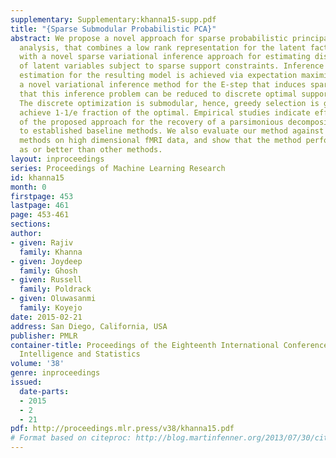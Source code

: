```yaml
---
supplementary: Supplementary:khanna15-supp.pdf
title: "{Sparse Submodular Probabilistic PCA}"
abstract: We propose a novel approach for sparse probabilistic principal component
  analysis, that combines a low rank representation for the latent factors and loadings
  with a novel sparse variational inference approach for estimating distributions
  of latent variables subject to sparse support constraints. Inference and parameter
  estimation for the resulting model is achieved via expectation maximization with
  a novel variational inference method for the E-step that induces sparsity. We show
  that this inference problem can be reduced to discrete optimal support selection.
  The discrete optimization is submodular, hence, greedy selection is guaranteed to
  achieve 1-1/e fraction of the optimal. Empirical studies indicate effectiveness
  of the proposed approach for the recovery of a parsimonious decomposition as compared
  to established baseline methods. We also evaluate our method against state-of-the-art
  methods on high dimensional fMRI data, and show that the method performs as good
  as or better than other methods.
layout: inproceedings
series: Proceedings of Machine Learning Research
id: khanna15
month: 0
firstpage: 453
lastpage: 461
page: 453-461
sections: 
author:
- given: Rajiv
  family: Khanna
- given: Joydeep
  family: Ghosh
- given: Russell
  family: Poldrack
- given: Oluwasanmi
  family: Koyejo
date: 2015-02-21
address: San Diego, California, USA
publisher: PMLR
container-title: Proceedings of the Eighteenth International Conference on Artificial
  Intelligence and Statistics
volume: '38'
genre: inproceedings
issued:
  date-parts:
  - 2015
  - 2
  - 21
pdf: http://proceedings.mlr.press/v38/khanna15.pdf
# Format based on citeproc: http://blog.martinfenner.org/2013/07/30/citeproc-yaml-for-bibliographies/
---
```

